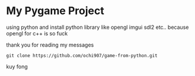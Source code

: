 # My Pygame Project
using python and install python library like opengl imgui sdl2 etc.. because opengl for c++ is so fuck

thank you for reading my messages
```
git clone https://github.com/ochi907/game-from-python.git
```

kuy fong
